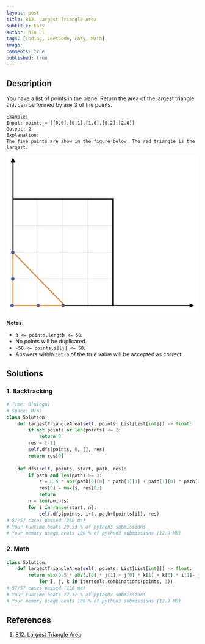 ```yaml
---
layout: post
title: 812. Largest Triangle Area
subtitle: Easy
author: Bin Li
tags: [Coding, LeetCode, Easy, Math]
image: 
comments: true
published: true
---
```


## Description

You have a list of points in the plane. Return the area of the largest triangle that can be formed by any 3 of the points.

```
Example:
Input: points = [[0,0],[0,1],[1,0],[0,2],[2,0]]
Output: 2
Explanation: 
The five points are show in the figure below. The red triangle is the largest.
```

![](/img/media/15782165009474.jpg)


**Notes:**

- `3 <= points.length <= 50`.
- No points will be duplicated.
-  `-50 <= points[i][j] <= 50`.
- Answers within `10^-6` of the true value will be accepted as correct.

 


## Solutions
### 1. Backtracking
```python
# Time: O(nlogn)
# Space: O(n)
class Solution:
    def largestTriangleArea(self, points: List[List[int]]) -> float:
        if not points or len(points) <= 2:
            return 0
        res = [-1]
        self.dfs(points, 0, [], res)
        return res[0]
    
    def dfs(self, points, start, path, res):
        if path and len(path) >= 3:
            s = 0.5 * abs(path[0][0] * path[1][1] + path[1][0] * path[2][1] + path[2][0] * path[0][1] - path[0][0] * path[2][1] -  path[2][0] * path[1][1] - path[1][0] * path[0][1])
            res[0] = max(s, res[0])
            return
        n = len(points)
        for i in range(start, n):
            self.dfs(points, i+1, path+[points[i]], res)
# 57/57 cases passed (268 ms)
# Your runtime beats 29.53 % of python3 submissions
# Your memory usage beats 100 % of python3 submissions (12.9 MB)
```

### 2. Math

```python
class Solution:
    def largestTriangleArea(self, points: List[List[int]]) -> float:
        return max(0.5 * abs(i[0] * j[1] + j[0] * k[1] + k[0] * i[1]- j[0] * i[1] - k[0] * j[1] - i[0] * k[1])
            for i, j, k in itertools.combinations(points, 3))
# 57/57 cases passed (136 ms)
# Your runtime beats 77.17 % of python3 submissions
# Your memory usage beats 100 % of python3 submissions (12.9 MB)
```

## References
1. [812. Largest Triangle Area](https://leetcode.com/problems/largest-triangle-area/)